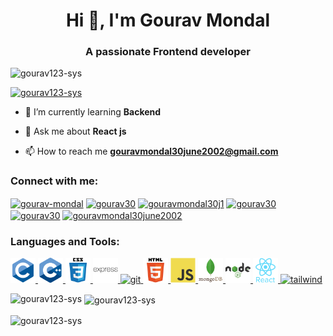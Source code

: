 <h1 align="center">Hi 👋, I'm Gourav Mondal</h1>
<h3 align="center">A passionate Frontend developer</h3>

<p align="left"> <img src="https://komarev.com/ghpvc/?username=gourav123-sys&label=Profile%20views&color=0e75b6&style=flat" alt="gourav123-sys" /> </p>

<p align="left"> <a href="https://github.com/ryo-ma/github-profile-trophy"><img src="https://github-profile-trophy.vercel.app/?username=gourav123-sys" alt="gourav123-sys" /></a> </p>

- 🌱 I’m currently learning **Backend**

- 💬 Ask me about **React js**

- 📫 How to reach me **gouravmondal30june2002@gmail.com**

<h3 align="left">Connect with me:</h3>
<p align="left">
<a href="https://linkedin.com/in/gourav-mondal" target="blank"><img align="center" src="https://raw.githubusercontent.com/rahuldkjain/github-profile-readme-generator/master/src/images/icons/Social/linked-in-alt.svg" alt="gourav-mondal" height="30" width="40" /></a>
<a href="https://www.codechef.com/users/gourav30" target="blank"><img align="center" src="https://cdn.jsdelivr.net/npm/simple-icons@3.1.0/icons/codechef.svg" alt="gourav30" height="30" width="40" /></a>
<a href="https://www.hackerrank.com/gouravmondal30j1" target="blank"><img align="center" src="https://raw.githubusercontent.com/rahuldkjain/github-profile-readme-generator/master/src/images/icons/Social/hackerrank.svg" alt="gouravmondal30j1" height="30" width="40" /></a>
<a href="https://codeforces.com/profile/gourav30" target="blank"><img align="center" src="https://raw.githubusercontent.com/rahuldkjain/github-profile-readme-generator/master/src/images/icons/Social/codeforces.svg" alt="gourav30" height="30" width="40" /></a>
<a href="https://www.leetcode.com/gourav30" target="blank"><img align="center" src="https://raw.githubusercontent.com/rahuldkjain/github-profile-readme-generator/master/src/images/icons/Social/leet-code.svg" alt="gourav30" height="30" width="40" /></a>
<a href="https://auth.geeksforgeeks.org/user/gouravmondal30june2002" target="blank"><img align="center" src="https://raw.githubusercontent.com/rahuldkjain/github-profile-readme-generator/master/src/images/icons/Social/geeks-for-geeks.svg" alt="gouravmondal30june2002" height="30" width="40" /></a>
</p>

<h3 align="left">Languages and Tools:</h3>
<p align="left"> <a href="https://www.cprogramming.com/" target="_blank" rel="noreferrer"> <img src="https://raw.githubusercontent.com/devicons/devicon/master/icons/c/c-original.svg" alt="c" width="40" height="40"/> </a> <a href="https://www.w3schools.com/cpp/" target="_blank" rel="noreferrer"> <img src="https://raw.githubusercontent.com/devicons/devicon/master/icons/cplusplus/cplusplus-original.svg" alt="cplusplus" width="40" height="40"/> </a> <a href="https://www.w3schools.com/css/" target="_blank" rel="noreferrer"> <img src="https://raw.githubusercontent.com/devicons/devicon/master/icons/css3/css3-original-wordmark.svg" alt="css3" width="40" height="40"/> </a> <a href="https://expressjs.com" target="_blank" rel="noreferrer"> <img src="https://raw.githubusercontent.com/devicons/devicon/master/icons/express/express-original-wordmark.svg" alt="express" width="40" height="40"/> </a> <a href="https://git-scm.com/" target="_blank" rel="noreferrer"> <img src="https://www.vectorlogo.zone/logos/git-scm/git-scm-icon.svg" alt="git" width="40" height="40"/> </a> <a href="https://www.w3.org/html/" target="_blank" rel="noreferrer"> <img src="https://raw.githubusercontent.com/devicons/devicon/master/icons/html5/html5-original-wordmark.svg" alt="html5" width="40" height="40"/> </a> <a href="https://developer.mozilla.org/en-US/docs/Web/JavaScript" target="_blank" rel="noreferrer"> <img src="https://raw.githubusercontent.com/devicons/devicon/master/icons/javascript/javascript-original.svg" alt="javascript" width="40" height="40"/> </a> <a href="https://www.mongodb.com/" target="_blank" rel="noreferrer"> <img src="https://raw.githubusercontent.com/devicons/devicon/master/icons/mongodb/mongodb-original-wordmark.svg" alt="mongodb" width="40" height="40"/> </a> <a href="https://nodejs.org" target="_blank" rel="noreferrer"> <img src="https://raw.githubusercontent.com/devicons/devicon/master/icons/nodejs/nodejs-original-wordmark.svg" alt="nodejs" width="40" height="40"/> </a> <a href="https://reactjs.org/" target="_blank" rel="noreferrer"> <img src="https://raw.githubusercontent.com/devicons/devicon/master/icons/react/react-original-wordmark.svg" alt="react" width="40" height="40"/> </a> <a href="https://tailwindcss.com/" target="_blank" rel="noreferrer"> <img src="https://www.vectorlogo.zone/logos/tailwindcss/tailwindcss-icon.svg" alt="tailwind" width="40" height="40"/> </a> </p>

<p><img align="left" src="https://github-readme-stats.vercel.app/api/top-langs?username=gourav123-sys&show_icons=true&locale=en&layout=compact" alt="gourav123-sys" /></p>

<p>&nbsp;<img align="center" src="https://github-readme-stats.vercel.app/api?username=gourav123-sys&show_icons=true&locale=en" alt="gourav123-sys" /></p>

<p><img align="center" src="https://github-readme-streak-stats.herokuapp.com/?user=gourav123-sys&" alt="gourav123-sys" /></p>
